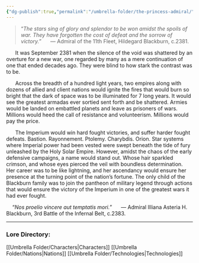```yaml
---
{"dg-publish":true,"permalink":"/umbrella-folder/the-princess-admiral/"}
---
```


> “*The stars sing of glory and splendor to be won amidst the spoils of war. They have forgotten the cost of defeat and the sorrow of victory.*”
> $\quad$ — Admiral of the 11th Fleet, Hildegard Blackburn, c.2381.

 $\quad$ It was September 2381 when the silence of the void was shattered by an overture for a new war, one regarded by many as a mere continuation of one that ended decades ago. They were blind to how stark the contrast was to be.
  
 $\quad$ Across the breadth of a hundred light years, two empires along with dozens of allied and client nations would ignite the fires that would burn so bright that the dark of space was to be illuminated for 7 long years. It would see the greatest armadas ever sortied sent forth and be shattered. Armies would be landed on embattled planets and leave as prisoners of wars. Millions would heed the call of resistance and volunteerism. Millions would pay the price.
  
 $\quad$ The Imperium would win hard fought victories, and suffer harder fought defeats. Bastion. Rayonnement. Ptolemy. Charybdis. Orion. Star systems where Imperial power had been vested were swept beneath the tide of fury unleashed by the Holy Solar Empire. However, amidst the chaos of the early defensive campaigns, a name would stand out. Whose hair sparkled crimson, and whose eyes pierced the veil with boundless determination. Her career was to be like lightning, and her ascendancy would ensure her presence at the turning point of the nation’s fortune. The only child of the Blackburn family was to join the pantheon of military legend through actions that would ensure the victory of the Imperium in one of the greatest wars it had ever fought.

 $\quad$“*Nos proelio vincere aut temptatis mori.*”
$\quad$   — Admiral Illiana Asteria H. Blackburn, 3rd Battle of the Infernal Belt, c.2383.

---
### Lore Directory:
[[Umbrella Folder/Characters\|Characters]]
[[Umbrella Folder/Nations\|Nations]]
[[Umbrella Folder/Technologies\|Technologies]]


